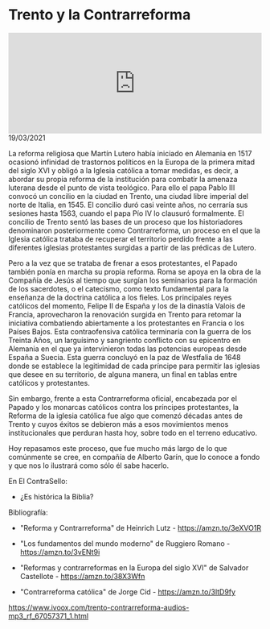# Trento y la Contrarreforma
<iframe id='audio_88903085' frameborder='0' allowfullscreen='' scrolling='no' height='200' style='width:100%;' src='https://www.ivoox.com/player_ej_67057371_6_1.html' loading='lazy'></iframe>19/03/2021

La reforma religiosa que Martín Lutero había iniciado en Alemania en 1517 ocasionó infinidad de trastornos políticos en la Europa de la primera mitad del siglo XVI y obligó a la Iglesia católica a tomar medidas, es decir, a abordar su propia reforma de la institución para combatir la amenaza luterana desde el punto de vista teológico. Para ello el papa Pablo III convocó un concilio en la ciudad en Trento, una ciudad libre imperial del norte de Italia, en 1545. El concilio duró casi veinte años, no cerraría sus sesiones hasta 1563, cuando el papa Pío IV lo clausuró formalmente. El concilio de Trento sentó las bases de un proceso que los historiadores denominaron posteriormente como Contrarreforma, un proceso en el que la Iglesia católica trataba de recuperar el territorio perdido frente a las diferentes iglesias protestantes surgidas a partir de las prédicas de Lutero. 

 Pero a la vez que se trataba de frenar a esos protestantes, el Papado también ponía en marcha su propia reforma. Roma se apoya en la obra de la Compañía de Jesús al tiempo que surgían los seminarios para la formación de los sacerdotes, o el catecismo, como texto fundamental para la enseñanza de la doctrina católica a los fieles. Los principales reyes católicos del momento, Felipe II de España y los de la dinastía Valois de Francia, aprovecharon la renovación surgida en Trento para retomar la iniciativa combatiendo abiertamente a los protestantes en Francia o los Países Bajos. Esta contraofensiva católica terminaría con la guerra de los Treinta Años, un larguísimo y sangriento conflicto con su epicentro en Alemania en el que ya intervinieron todas las potencias europeas desde España a Suecia. Esta guerra concluyó en la paz de Westfalia de 1648 donde se establece la legitimidad de cada príncipe para permitir las iglesias que desee en su territorio, de alguna manera, un final en tablas entre católicos y protestantes. 

 Sin embargo, frente a esta Contrarreforma oficial, encabezada por el Papado y los monarcas católicos contra los príncipes protestantes, la Reforma de la iglesia católica fue algo que comenzó décadas antes de Trento y cuyos éxitos se debieron más a esos movimientos menos institucionales que perduran hasta hoy, sobre todo en el terreno educativo. 

 Hoy repasamos este proceso, que fue mucho más largo de lo que comúnmente se cree, en compañía de Alberto Garín, que lo conoce a fondo y que nos lo ilustrará como sólo él sabe hacerlo. 

 En El ContraSello:

 - ¿Es histórica la Biblia? 

 Bibliografía:

 - "Reforma y Contrarreforma" de Heinrich Lutz - https://amzn.to/3eXVO1R

 - "Los fundamentos del mundo moderno" de Ruggiero Romano - https://amzn.to/3vENt9i

 - "Reformas y contrarreformas en la Europa del siglo XVI" de Salvador Castellote - https://amzn.to/38X3Wfn

 - "Contrarreforma católica" de Jorge Cid - https://amzn.to/3ltD9fy 

 

https://www.ivoox.com/trento-contrarreforma-audios-mp3_rf_67057371_1.html
